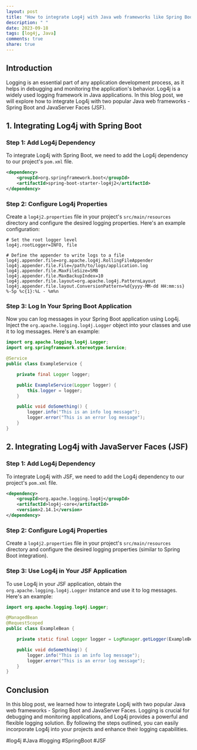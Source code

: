 ```yaml
---
layout: post
title: "How to integrate Log4j with Java web frameworks like Spring Boot and JavaServer Faces"
description: " "
date: 2023-09-18
tags: [log4j, Java]
comments: true
share: true
---
```


## Introduction

Logging is an essential part of any application development process, as it helps in debugging and monitoring the application's behavior. Log4j is a widely used logging framework in Java applications. In this blog post, we will explore how to integrate Log4j with two popular Java web frameworks - Spring Boot and JavaServer Faces (JSF).

## 1. Integrating Log4j with Spring Boot

### Step 1: Add Log4j Dependency

To integrate Log4j with Spring Boot, we need to add the Log4j dependency to our project's `pom.xml` file.

```xml
<dependency>
    <groupId>org.springframework.boot</groupId>
    <artifactId>spring-boot-starter-log4j2</artifactId>
</dependency>
```

### Step 2: Configure Log4j Properties

Create a `log4j2.properties` file in your project's `src/main/resources` directory and configure the desired logging properties. Here's an example configuration:

```properties
# Set the root logger level
log4j.rootLogger=INFO, file

# Define the appender to write logs to a file
log4j.appender.file=org.apache.log4j.RollingFileAppender
log4j.appender.file.File=/path/to/logs/application.log
log4j.appender.file.MaxFileSize=5MB
log4j.appender.file.MaxBackupIndex=10
log4j.appender.file.layout=org.apache.log4j.PatternLayout
log4j.appender.file.layout.ConversionPattern=%d{yyyy-MM-dd HH:mm:ss} %-5p %c{1}:%L - %m%n
```

### Step 3: Log In Your Spring Boot Application

Now you can log messages in your Spring Boot application using Log4j. Inject the `org.apache.logging.log4j.Logger` object into your classes and use it to log messages. Here's an example:

```java
import org.apache.logging.log4j.Logger;
import org.springframework.stereotype.Service;

@Service
public class ExampleService {

    private final Logger logger;

    public ExampleService(Logger logger) {
        this.logger = logger;
    }

    public void doSomething() {
        logger.info("This is an info log message");
        logger.error("This is an error log message");
    }
}
```

## 2. Integrating Log4j with JavaServer Faces (JSF)

### Step 1: Add Log4j Dependency

To integrate Log4j with JSF, we need to add the Log4j dependency to our project's `pom.xml` file.

```xml
<dependency>
    <groupId>org.apache.logging.log4j</groupId>
    <artifactId>log4j-core</artifactId>
    <version>2.14.1</version>
</dependency>
```

### Step 2: Configure Log4j Properties

Create a `log4j2.properties` file in your project's `src/main/resources` directory and configure the desired logging properties (similar to Spring Boot integration).

### Step 3: Use Log4j in Your JSF Application

To use Log4j in your JSF application, obtain the `org.apache.logging.log4j.Logger` instance and use it to log messages. Here's an example:

```java
import org.apache.logging.log4j.Logger;

@ManagedBean
@RequestScoped
public class ExampleBean {

    private static final Logger logger = LogManager.getLogger(ExampleBean.class);

    public void doSomething() {
        logger.info("This is an info log message");
        logger.error("This is an error log message");
    }
}
```

## Conclusion

In this blog post, we learned how to integrate Log4j with two popular Java web frameworks - Spring Boot and JavaServer Faces. Logging is crucial for debugging and monitoring applications, and Log4j provides a powerful and flexible logging solution. By following the steps outlined, you can easily incorporate Log4j into your projects and enhance their logging capabilities.

#log4j #Java #logging #SpringBoot #JSF